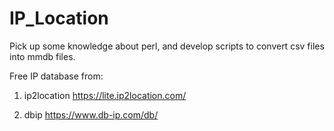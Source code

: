 # IP_Location

Pick up some knowledge about perl, and develop scripts to convert csv files into mmdb files.


Free IP database from:
1. ip2location
   https://lite.ip2location.com/

2. dbip
   https://www.db-ip.com/db/

